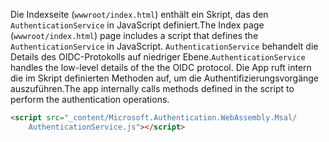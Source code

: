 <span data-ttu-id="a4634-101">Die Indexseite (`wwwroot/index.html`) enthält ein Skript, das den `AuthenticationService` in JavaScript definiert.</span><span class="sxs-lookup"><span data-stu-id="a4634-101">The Index page (`wwwroot/index.html`) page includes a script that defines the `AuthenticationService` in JavaScript.</span></span> <span data-ttu-id="a4634-102">`AuthenticationService` behandelt die Details des OIDC-Protokolls auf niedriger Ebene.</span><span class="sxs-lookup"><span data-stu-id="a4634-102">`AuthenticationService` handles the low-level details of the the OIDC protocol.</span></span> <span data-ttu-id="a4634-103">Die App ruft intern die im Skript definierten Methoden auf, um die Authentifizierungsvorgänge auszuführen.</span><span class="sxs-lookup"><span data-stu-id="a4634-103">The app internally calls methods defined in the script to perform the authentication operations.</span></span>

```html
<script src="_content/Microsoft.Authentication.WebAssembly.Msal/
    AuthenticationService.js"></script>
```
